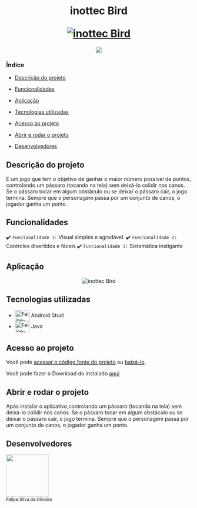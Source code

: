 <h1 align="center">
  <p align="center">inottec Bird</p>
  <a href="https://inottec.com.br/felipe/"> <img src="https://user-images.githubusercontent.com/63815922/216805037-486a6a03-4205-44be-8a7a-fe369e4f6399.png?text=Alcool-ou-Gasolina#vitrinedev" alt="inottec Bird"></a>
</h1>


<p align="center">
<img src="http://img.shields.io/static/v1?label=STATUS&message=EM%20DESENVOLVIMENTO&color=GREEN&style=for-the-badge"/>
</p>


### Índice

- [Descrição do projeto](#descrição-do-projeto)

- [Funcionalidades](#funcionalidades)

- [Aplicação](#aplicação)

- [Tecnologias utilizadas](#Tecnologias-utilizadas)

- [Acesso ao projeto](#acesso-ao-projeto)

- [Abrir e rodar o projeto](#abrir-e-rodar-o-projeto)

- [Desenvolvedores](#desenvolvedores)

## Descrição do projeto 

<p align="justify">
 
É um jogo que tem o objetivo de ganhar o maior número possível de pontos, controlando um pássaro (tocando na tela) sem deixá-lo colidir nos canos. Se o pássaro tocar em algum obstáculo ou se deixar o pássaro cair, o jogo termina. Sempre que o personagem passa por um conjunto de canos, o jogador ganha um ponto.

</p>

## Funcionalidades

:heavy_check_mark: `Funcionalidade 1:` Visual simples e agradável.
:heavy_check_mark: `Funcionalidade 2:` Controles divertidos e fáceis
:heavy_check_mark: `Funcionalidade 3:` Sistemática instigante



## Aplicação

<div align="center">

![inottec Bird](https://user-images.githubusercontent.com/63815922/190935766-38f94322-b2e7-41d1-b07a-e1babf9fc5a6.gif)

</div>

###

## Tecnologias utilizadas

  *  <img align="center" alt="Felipe-Androidstudio" height="30" width="40" src="https://cdn.jsdelivr.net/gh/devicons/devicon/icons/androidstudio/androidstudio-original.svg"> Android Studi     
  *  <img align="center" alt="Felipe-Java" height="30" width="40" src="https://cdn.jsdelivr.net/gh/devicons/devicon/icons/java/java-original.svg"> Java
  
###

## Acesso ao projeto

Você pode [acessar o código fonte do projeto](https://github.com/Felipe-S-O/inottecBird) ou [baixá-lo](https://github.com/Felipe-S-O/inottecBird/archive/refs/heads/main.zip).


Você pode fazer o Download do instalado [aqui](https://drive.google.com/file/d/1aAoveBWRdB65bAb_vZVxDQhpPK9-XIFY/view?usp=sharing)

## Abrir e rodar o projeto

Após instalar o aplicativo,controlando um pássaro (tocando na tela) sem deixá-lo colidir nos canos. Se o pássaro tocar em algum obstáculo ou se deixar o pássaro cair, o jogo termina. Sempre que o personagem passa por um conjunto de canos, o jogador ganha um ponto.

## Desenvolvedores

[<img src="https://avatars.githubusercontent.com/u/63815922?v=4" width=115><br><sub>Felipe Silva de Oliveira</sub>](https://github.com/Felipe-S-O) 


